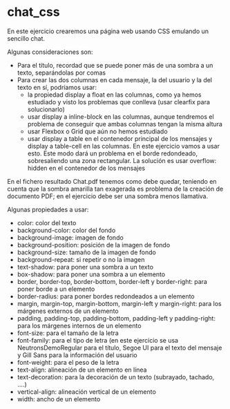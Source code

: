 # chat_css
En este ejercicio crearemos una página web usando CSS emulando un sencillo chat.

Algunas consideraciones son:
- Para el título, recordad que se puede poner más de una sombra a un texto, separándolas por comas
- Para crear las dos columnas en cada mensaje, la del usuario y la del texto en sí, podríamos usar:
  -  la propiedad display a float en las columnas, como ya hemos estudiado y visto los problemas que conlleva (usar clearfix para solucionarlo)
  -  usar display a inline-block en las columnas, aunque tendremos el problema de conseguir que ambas columnas tengan la misma altura
  -  usar Flexbox o Grid que aún no hemos estudiado
  -  usar display a table en el contenedor principal de los mensajes y display a table-cell en las columnas. En este ejercicio vamos a usar esto. Este modo dará un problema en el borde redondeado, sobresaliendo una zona rectangular. La solución es usar overflow: hidden en el contenedor de los mensajes
 

En el fichero resultado Chat.pdf tenemos como debe quedar, teniendo en cuenta que la sombra amarilla tan exagerada es problema de la creación de documento PDF; en el ejercicio debe ser una sombra menos llamativa.

Algunas propiedades a usar:
- color: color del texto
- background-color: color del fondo
- background-image: imagen de fondo
- background-position: posición de la imagen de fondo
- background-size: tamaño de la imagen de fondo
- background-repeat: si repetir o no la imagen
- text-shadow: para poner una sombra a un texto
- box-shadow: para poner una sombra a un elemento
- border, border-top, border-bottom, border-left y border-right: para poner borde a un elemento
- border-radius: para poner bordes redondeados a un elemento
- margin, margin-top, margin-bottom, margin-left y margin-right: para los márgenes externos de un elemento
- padding, padding-top, padding-bottom, padding-left y padding-right: para los márgenes internos de un elemento
- font-size: para el tamaño de la letra
- font-family: para el tipo de letra (en este ejercicio se usa NeutronsDemoRegular para el título, Segoe UI para el texto del mensaje y Gill Sans para la información del usuario
- font-weight: para el peso de la letra
- text-align: alineación de un elemento en línea
- text-decoration: para la decoración de un texto (subrayado, tachado, ....)
- vertical-align: alineación vertical de un elemento
- width: ancho de un elemento

